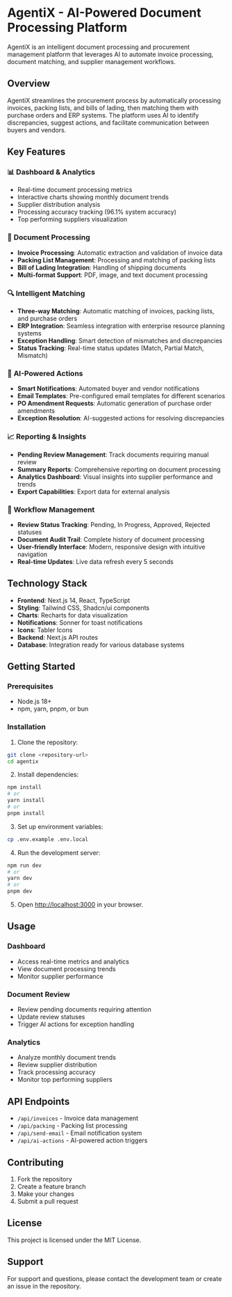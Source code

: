 # AgentiX - AI-Powered Document Processing Platform

AgentiX is an intelligent document processing and procurement management platform that leverages AI to automate invoice processing, document matching, and supplier management workflows.

## Overview

AgentiX streamlines the procurement process by automatically processing invoices, packing lists, and bills of lading, then matching them with purchase orders and ERP systems. The platform uses AI to identify discrepancies, suggest actions, and facilitate communication between buyers and vendors.

## Key Features

### 📊 **Dashboard & Analytics**
- Real-time document processing metrics
- Interactive charts showing monthly document trends
- Supplier distribution analysis
- Processing accuracy tracking (96.1% system accuracy)
- Top performing suppliers visualization

### 📄 **Document Processing**
- **Invoice Processing**: Automatic extraction and validation of invoice data
- **Packing List Management**: Processing and matching of packing lists
- **Bill of Lading Integration**: Handling of shipping documents
- **Multi-format Support**: PDF, image, and text document processing

### 🔍 **Intelligent Matching**
- **Three-way Matching**: Automatic matching of invoices, packing lists, and purchase orders
- **ERP Integration**: Seamless integration with enterprise resource planning systems
- **Exception Handling**: Smart detection of mismatches and discrepancies
- **Status Tracking**: Real-time status updates (Match, Partial Match, Mismatch)

### 🤖 **AI-Powered Actions**
- **Smart Notifications**: Automated buyer and vendor notifications
- **Email Templates**: Pre-configured email templates for different scenarios
- **PO Amendment Requests**: Automatic generation of purchase order amendments
- **Exception Resolution**: AI-suggested actions for resolving discrepancies

### 📈 **Reporting & Insights**
- **Pending Review Management**: Track documents requiring manual review
- **Summary Reports**: Comprehensive reporting on document processing
- **Analytics Dashboard**: Visual insights into supplier performance and trends
- **Export Capabilities**: Export data for external analysis

### 🔧 **Workflow Management**
- **Review Status Tracking**: Pending, In Progress, Approved, Rejected statuses
- **Document Audit Trail**: Complete history of document processing
- **User-friendly Interface**: Modern, responsive design with intuitive navigation
- **Real-time Updates**: Live data refresh every 5 seconds

## Technology Stack

- **Frontend**: Next.js 14, React, TypeScript
- **Styling**: Tailwind CSS, Shadcn/ui components
- **Charts**: Recharts for data visualization
- **Notifications**: Sonner for toast notifications
- **Icons**: Tabler Icons
- **Backend**: Next.js API routes
- **Database**: Integration ready for various database systems

## Getting Started

### Prerequisites
- Node.js 18+ 
- npm, yarn, pnpm, or bun

### Installation

1. Clone the repository:
```bash
git clone <repository-url>
cd agentix
```

2. Install dependencies:
```bash
npm install
# or
yarn install
# or
pnpm install
```

3. Set up environment variables:
```bash
cp .env.example .env.local
```

4. Run the development server:
```bash
npm run dev
# or
yarn dev
# or
pnpm dev
```

5. Open [http://localhost:3000](http://localhost:3000) in your browser.

## Usage

### Dashboard
- Access real-time metrics and analytics
- View document processing trends
- Monitor supplier performance

### Document Review
- Review pending documents requiring attention
- Update review statuses
- Trigger AI actions for exception handling

### Analytics
- Analyze monthly document trends
- Review supplier distribution
- Track processing accuracy
- Monitor top performing suppliers

## API Endpoints

- `/api/invoices` - Invoice data management
- `/api/packing` - Packing list processing
- `/api/send-email` - Email notification system
- `/api/ai-actions` - AI-powered action triggers

## Contributing

1. Fork the repository
2. Create a feature branch
3. Make your changes
4. Submit a pull request

## License

This project is licensed under the MIT License.

## Support

For support and questions, please contact the development team or create an issue in the repository.